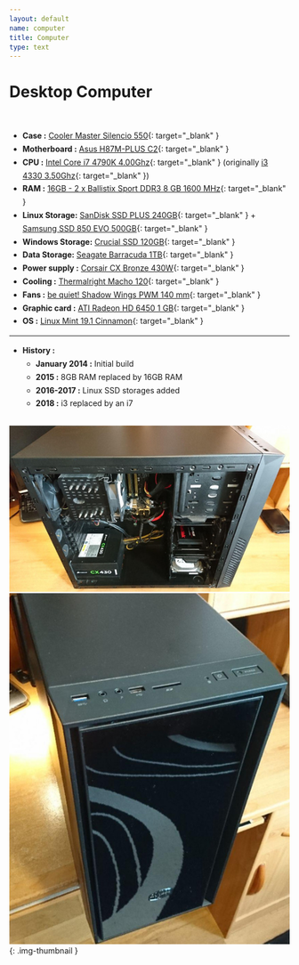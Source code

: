 ```yaml
---
layout: default
name: computer
title: Computer
type: text
---
```


# Desktop Computer

<br />

<div style="display: inline-block; line-height: 1.7em; text-align: left;">

* **Case :** [Cooler Master Silencio 550](https://eu.coolermaster.com/en/case/case-by-series/silencio-550/){: target="_blank" }
* **Motherboard :** [Asus H87M-PLUS C2](https://www.asus.com/Motherboards/H87MPLUS/){: target="_blank" }
* **CPU :** [Intel Core i7 4790K 4.00Ghz](https://ark.intel.com/products/80807){: target="_blank" } (originally [i3 4330 3.50Ghz](http://ark.intel.com/products/77769){: target="_blank" })
* **RAM :** [16GB - 2 x Ballistix Sport DDR3 8 GB 1600 MHz](http://www.crucial.com/usa/en/bls8g3d1609ds1s00){: target="_blank" }
* **Linux Storage:** [SanDisk SSD PLUS 240GB](https://www.google.com/search?q=SDSSDA-240G-G26){: target="_blank" } + [Samsung SSD 850 EVO 500GB](https://www.google.com/search?q=MZ-75E500B/EU){: target="_blank" }
* **Windows Storage:** [Crucial SSD 120GB](https://www.google.com/search?q=CT120M500SSD1){: target="_blank" }
* **Data Storage:** [Seagate Barracuda 1TB](https://www.google.com/search?q=ST1000DM003){: target="_blank" }
* **Power supply :** [Corsair CX Bronze 430W](http://www.corsair.com/en-ww/cx430-80-plus-bronze-certified-power-supply){: target="_blank" }
* **Cooling :** [Thermalright Macho 120](http://thermalright.com/product/macho120-rev-a){: target="_blank" }
* **Fans :** [be quiet! Shadow Wings PWM 140 mm](http://www.bequiet.com/fr/casefans/264){: target="_blank" }
* **Graphic card :** [ATI Radeon HD 6450 1 GB](https://www.google.com/search?q=AMD+Radeon+HD+6450+1+GB+DDR3){: target="_blank" }
* **OS :** [Linux Mint 19.1 Cinnamon](https://linuxmint.com){: target="_blank" }

---
* **History :**
  * **January 2014 :** Initial build
  * **2015 :** 8GB RAM replaced by 16GB RAM
  * **2016-2017 :** Linux SSD storages added
  * **2018 :** i3 replaced by an i7

</div>

<br />

![AdrianDC](images/computer.jpg){: .img-thumbnail }
